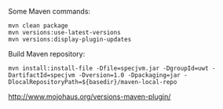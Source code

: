 Some Maven commands:
```
mvn clean package
mvn versions:use-latest-versions
mvn versions:display-plugin-updates
```
Build Maven repository:
```
mvn install:install-file -Dfile=specjvm.jar -DgroupId=uwt -DartifactId=specjvm -Dversion=1.0 -Dpackaging=jar -DlocalRepositoryPath=${basedir}/maven-local-repo
```
http://www.mojohaus.org/versions-maven-plugin/